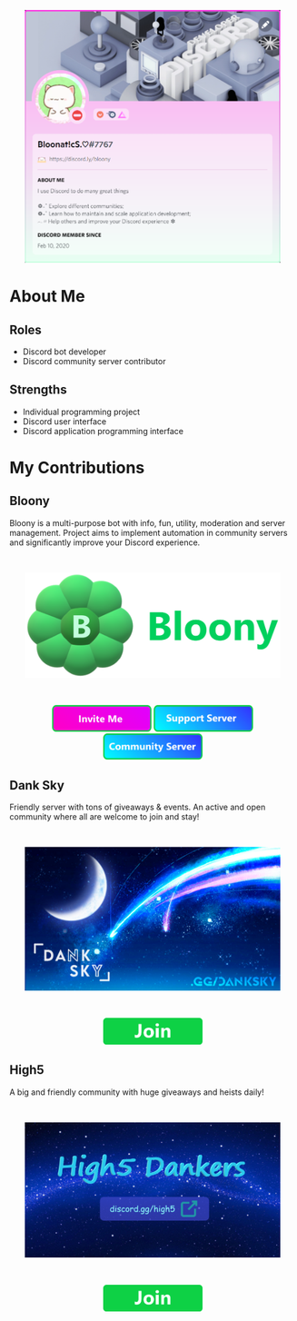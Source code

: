 <div align="center">
  <p>
    <a href="https://discord.com/users/676103178323886085"><img src="/assets/myProfile.png" width="450" alt="myProfile" /></a>
  </p>
</div>

# About Me

## Roles

- Discord bot developer
- Discord community server contributor

## Strengths

- Individual programming project
- Discord user interface
- Discord application programming interface

# My Contributions

## Bloony

Bloony is a multi-purpose bot with info, fun, utility, moderation and server management. Project aims to implement automation in community servers and significantly improve your Discord experience.

<div align="center">
  <br />
  <p>
    <a href="https://discord.com/application-directory/826343609824575504"><img src="/assets/bloonyMainLogo.png" width="450" alt="bloonyMainLogo" /></a>
  </p>
  <br />
  <p>
    <a href="https://discord.com/api/oauth2/authorize?client_id=826343609824575504&scope=bot+applications.commands&permissions=1644905884927"><img src="/assets/bloonyInviteButton.png" width="175" alt="bloonyInviteButton" /></a>
    <a href="https://discord.gg/uudpr3vmw8"><img src="/assets/bloonySupportServerButton.png" width="175" alt="bloonySupportServerButton" /></a>
    <a href="https://discord.gg/EAPFHr2s7M"><img src="/assets/bloonyCommunityServerButton.png" width="175" alt="bloonyCommunityServerButton" /></a>
  </p>
</div>

## Dank Sky

Friendly server with tons of giveaways & events. An active and open community where all are welcome to join and stay!

<div align="center">
  <br />
  <p>
    <a href="https://discord.gg/5B9sjy8FsC"><img src="/assets/danksky.png" width="450" alt="danksky" /></a>
  </p>
  <br />
  <p>
    <a href="https://discord.gg/5B9sjy8FsC"><img src="/assets/joinServerButton.png" width="175" alt="joinServerButton" /></a>
  </p>
</div>

## High5

A big and friendly community with huge giveaways and heists daily!

<div align="center">
  <br />
  <p>
    <a href="https://discord.gg/qDQ2W7Y8xy"><img src="/assets/high5.png" width="450" alt="high5" /></a>
  </p>
  <br />
  <p>
    <a href="https://discord.gg/qDQ2W7Y8xy"><img src="/assets/joinServerButton.png" width="175" alt="joinServerButton" /></a>
  </p>
</div>
